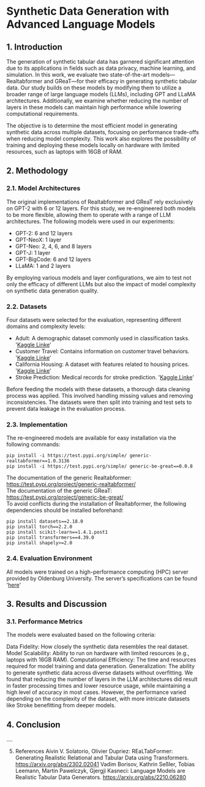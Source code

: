 # Synthetic Data Generation with Advanced Language Models

## 1. Introduction
The generation of synthetic tabular data has garnered significant attention due to its applications in fields such as data privacy, machine learning, and simulation. In this work, we evaluate two state-of-the-art models—Realtabformer and GReaT—for their efficacy in generating synthetic tabular data. Our study builds on these models by modifying them to utilize a broader range of large language models (LLMs), including GPT and LLaMA architectures. Additionally, we examine whether reducing the number of layers in these models can maintain high performance while lowering computational requirements.

The objective is to determine the most efficient model in generating synthetic data across multiple datasets, focusing on performance trade-offs when reducing model complexity. This work also explores the possibility of training and deploying these models locally on hardware with limited resources, such as laptops with 16GB of RAM.

## 2. Methodology
### 2.1. Model Architectures
The original implementations of Realtabformer and GReaT rely exclusively on GPT-2 with 6 or 12 layers. For this study, we re-engineered both models to be more flexible, allowing them to operate with a range of LLM architectures. The following models were used in our experiments:

- GPT-2: 6 and 12 layers <br>
- GPT-NeoX: 1 layer <br>
- GPT-Neo: 2, 4, 6, and 8 layers <br>
- GPT-J: 1 layer <br>
- GPT-BigCode: 6 and 12 layers <br>
- LLaMA: 1 and 2 layers <be>

By employing various models and layer configurations, we aim to test not only the efficacy of different LLMs but also the impact of model complexity on synthetic data generation quality.

### 2.2. Datasets
Four datasets were selected for the evaluation, representing different domains and complexity levels:

- Adult: A demographic dataset commonly used in classification tasks. '[Kaggle Linke](https://www.kaggle.com/datasets/wenruliu/adult-income-dataset)' <br>
- Customer Travel: Contains information on customer travel behaviors. '[Kaggle Linke](https://www.kaggle.com/datasets/tejashvi14/tour-travels-customer-churn-prediction)' <br>
- California Housing: A dataset with features related to housing prices. '[Kaggle Linke](https://www.kaggle.com/datasets/camnugent/california-housing-prices)' <br>
- Stroke Prediction: Medical records for stroke prediction. '[Kaggle Linke](https://www.kaggle.com/datasets/fedesoriano/stroke-prediction-dataset)'

Before feeding the models with these datasets, a thorough data cleaning process was applied. This involved handling missing values and removing inconsistencies. The datasets were then split into training and test sets to prevent data leakage in the evaluation process.

### 2.3. Implementation
The re-engineered models are available for easy installation via the following commands:

```
pip install -i https://test.pypi.org/simple/ generic-realtabformer==1.0.3136
pip install -i https://test.pypi.org/simple/ generic-be-great==0.0.8
```

The documentation of the generic Realtabformer: https://test.pypi.org/project/generic-realtabformer/ <br>
The documentation of the generic GReaT: https://test.pypi.org/project/generic-be-great/ <br>
To avoid conflicts during the installation of Realtabformer, the following dependencies should be installed beforehand:

```
pip install datasets==2.18.0
pip install torch==2.2.0
pip install scikit-learn==1.4.1.post1
pip install transformers==4.39.0
pip install shapely>=2.0
```

### 2.4. Evaluation Environment
All models were trained on a high-performance computing (HPC) server provided by Oldenburg University. The server’s specifications can be found '[here](https://uol.de/fk5/wr/hochleistungsrechnen/hpc-facilities/rosa)'

## 3. Results and Discussion
### 3.1. Performance Metrics
The models were evaluated based on the following criteria:

Data Fidelity: How closely the synthetic data resembles the real dataset.
Model Scalability: Ability to run on hardware with limited resources (e.g., laptops with 16GB RAM).
Computational Efficiency: The time and resources required for model training and data generation.
Generalization: The ability to generate synthetic data across diverse datasets without overfitting.
We found that reducing the number of layers in the LLM architectures did result in faster processing times and lower resource usage, while maintaining a high level of accuracy in most cases. However, the performance varied depending on the complexity of the dataset, with more intricate datasets like Stroke benefitting from deeper models.

## 4. Conclusion
....

5. References
Aivin V. Solatorio, Olivier Dupriez: REaLTabFormer: Generating Realistic Relational and Tabular Data using Transformers. https://arxiv.org/abs/2302.02041
Vadim Borisov, Kathrin Seßler, Tobias Leemann, Martin Pawelczyk, Gjergji Kasneci: Language Models are Realistic Tabular Data Generators. https://arxiv.org/abs/2210.06280

